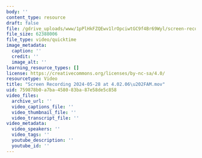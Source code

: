 ```yaml
---
body: ''
content_type: resource
draft: false
file: /gdrive_uploads/www/1pPlHkFZQEwv1lrOpciwtGC9f4Br69Wyl/screen-recording-2024-05-28-at-40206-am.mov
file_size: 62388006
file_type: video/quicktime
image_metadata:
  caption: ''
  credit: ''
  image_alt: ''
learning_resource_types: []
license: https://creativecommons.org/licenses/by-nc-sa/4.0/
resourcetype: Video
title: "Screen Recording 2024-05-28 at 4.02.06\u202FAM.mov"
uid: 759878b0-a7ba-4580-83ba-87e58de5c858
video_files:
  archive_url: ''
  video_captions_file: ''
  video_thumbnail_file: ''
  video_transcript_file: ''
video_metadata:
  video_speakers: ''
  video_tags: ''
  youtube_description: ''
  youtube_id: ''
---
```

